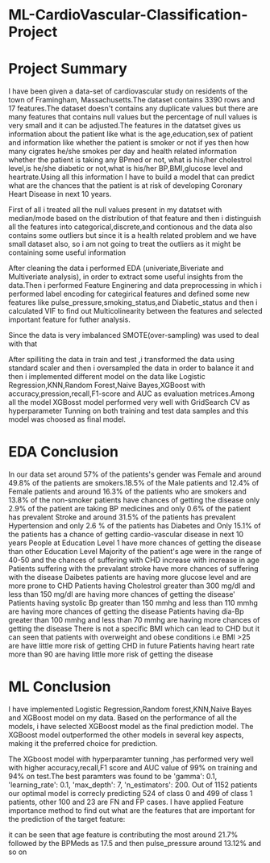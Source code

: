 # ML-CardioVascular-Classification-Project
# Project Summary
I have been given a data-set of cardiovascular study on residents of the town of Framingham, Massachusetts.The dataset contains 3390 rows and 17 features.The dataset doesn't contains any duplicate values but there are many features that contains null values but the percentage of null values is very small and it can be adjusted.The features in the datatset gives us information about the patient like what is the age,education,sex of patient and information like whether the patient is smoker or not if yes then how many cigrates he/she smokes per day and health related information whether the patient is taking any BPmed or not, what is his/her cholestrol level,is he/she diabetic or not,what is his/her BP,BMI,glucose level and heartrate.Using all this information I have to build a model that can predict what are the chances that the patient is at risk of developing Coronary Heart Disease in next 10 years.

First of all i treated all the null values present in my datatset with median/mode based on the distribution of that feature and then i distinguish all the features into categorical,discrete,and contionous and the data also contains some outliers but since it is a health related problem and we have small dataset also, so i am not going to treat the outliers as it might be containing some useful information

After cleaning the data i performed EDA (univeriate,Biveriate and Multiveriate analysis), in order to extract some useful insights from the data.Then i performed Feature Enginering and data preprocessing in which i performed label encoding for categirical features and defined some new features like pulse_pressure,smoking_status,and Diabetic_status and then i calculated VIF to find out Multicolinearity between the features and selected important feature for futher analysis.

Since the data is very imbalanced SMOTE(over-sampling) was used to deal with that

After spilliting the data in train and test ,i transformed the data using standard scaler and then i oversampled the data in order to balance it and then i implemented different model on the data like Logistic Regression,KNN,Random Forest,Naive Bayes,XGBoost with accuracy,pression,recall,F1-score and AUC as evaluation metrices.Among all the model XGBosst model performed very well with GridSearch CV as hyperparameter Tunning on both training and test data samples and this model was choosed as final model.

# EDA Conclusion
In our data set around 57% of the patients's gender was Female and around 49.8% of the patients are smokers.18.5% of the Male patients and 12.4% of Female patients and around 16.3% of the patients who are smokers and 13.8% of the non-smoker patients have chances of getting the disease
only 2.9% of the patient are taking BP medicines and only 0.6% of the patient has prevalent Stroke and around 31.5% of the patients has prevalent Hypertension and only 2.6 % of the patients has Diabetes and Only 15.1% of the patients has a chance of getting cardio-vascular disease in next 10 years
People at Education Level 1 have more chances of getting the disease than other Education Level
Majority of the patient's age were in the range of 40-50 and the chances of suffering with CHD increase with increase in age
Patients suffering with the prevalant stroke have more chances of suffering with the disease
Daibetes patients are having more glucose level and are more prone to CHD
Patients having Cholestrol greater than 300 mg/dl and less than 150 mg/dl are having more chances of getting the disease'
Patients having systolic Bp greater than 150 mmhg and less than 110 mmhg are having more chances of getting the disease
Patients having dia-Bp greater than 100 mmhg and less than 70 mmhg are having more chances of getting the disease
There is not a specific BMI which can lead to CHD but it can seen that patients with overweight and obese conditions i.e BMI >25 are have little more risk of getting CHD in future
Patients having heart rate more than 90 are having little more risk of getting the disease

# ML Conclusion
I have implemented Logistic Regression,Random forest,KNN,Naive Bayes and XGBoost model on my data. Based on the performance of all the models, i have selected XGBoost model as the final prediction model. The XGBoost model outperformed the other models in several key aspects, making it the preferred choice for prediction.

The XGboost model with hyperparamter tunning ,has performed very well with higher accuracy,recall,F1 score and AUC value of 99% on training and 94% on test.The best paramters was found to be 'gamma': 0.1, 'learning_rate': 0.1, 'max_depth': 7, 'n_estimators': 200. Out of 1152 patients our optimal model is correcly predicting 524 of class 0 and 499 of class 1 patients, other 100 and 23 are FN and FP cases. I have applied Feature importance method to find out what are the features that are important for the prediction of the target feature:

it can be seen that age feature is contributing the most around 21.7% followed by the BPMeds as 17.5 and then pulse_pressure around 13.12% and so on
